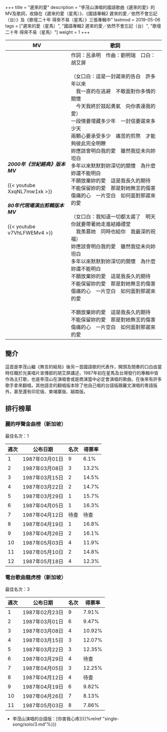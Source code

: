 +++
title = "遲來的愛"
description = "李茂山演唱的國語歌曲《遲來的愛》的MV及歌詞，收錄在《遲來的愛（星馬）》、《國語專輯2 遲來的愛／依然不會忘記（台）》及《歌壇二十年 得來不易（星馬）》三張專輯中"
lastmod = 2019-05-06
tags = ["遲來的愛（星馬）", "國語專輯2 遲來的愛／依然不會忘記（台）", "歌壇二十年 得來不易（星馬）"]
weight = 1
+++

<!--more-->

MV  | 歌詞  
--------------|-------
<h5>2000年《世紀經典》版本MV</h5>{{< youtube XxqNL7mw1xk >}}<br/><h5>80年代現場演出剪輯版本MV</h5>{{< youtube v7VhLFWEMv4 >}}|作詞：呂承明　作曲：劉明瑞　口白：胡艾屏<br/><br/>（女口白：這是一封遲來的告白　許多年以來<br/>　我一直的在逃避　不敢面對你多情的關懷<br/>　今天我終於鼓起勇氣　向你表達我的愛）<br/>一段情要埋藏多少年　一封信要遲來多少天 <br/>兩顆心要承受多少　痛苦的煎熬　才能夠彼此完全明瞭<br/>妳應該會明白我的愛　雖然我從未向妳坦白<br/>多年以來默默對妳深切的關懷　為什麼妳還不能明白<br/>不願放棄妳的愛　這是我長久的期待<br/>不能保留妳的愛　那是對她無言的傷害<br/>傷痛的心　一片空白　如何面對那遲來的愛<br/><br/>（女口白：我知道一切都太遲了　明天你就要帶著她走進結婚禮堂<br/>　我羨慕她　同時也給你　我最深的祝福）<br/>妳應該會明白我的愛　雖然我從未向妳坦白<br/>多年以來默默對妳深切的關懷　為什麼妳還不能明白<br/>不願放棄妳的愛　這是我長久的期待<br/>不能保留妳的愛　那是對她無言的傷害<br/>傷痛的心　一片空白　如何面對那遲來的愛<br/><br/>不願放棄妳的愛　這是我長久的期待<br/>不能保留妳的愛　那是對她無言的傷害<br/>傷痛的心　一片空白　如何面對那遲來的愛<br/>  



## 簡介
這首是李茂山繼《無言的結局》後另一首國語歌的代表作，開頭及間奏的口白由當時任職於光美唱片宣傳部的胡艾屏講述，1987年初在星馬及台灣發行的專輯中皆作為主打歌，也是李茂山在演唱會或是商演當中必定會演唱的歌曲。在後來有許多歌手拿來翻唱，其他語言的翻唱版本除了他自己唱的台語版跟羅文演唱的粵語版外，甚至還有印尼版、柬埔寨版、越南版。


## 排行榜單
### 麗的呼聲金曲榜（新加坡）

最佳名次：1

週次  | 公布日期  | 名次 | 得票率 
--------------|-------|------|------
1   | 1987年03月01日 |  9 |   6.1% 
2   | 1987年03月08日 |  3 |   13.2% 
3   | 1987年03月15日 |  2 |   14.5% 
4   | 1987年03月22日 |  2 |   14.7% 
5   | 1987年03月29日 |  1 |   15.7% 
6   | 1987年04月05日 |  1 |   16.3% 
7   | 1987年04月12日 |  待查 |   待查
8   | 1987年04月19日 |  1 |   16.8% 
9   | 1987年04月26日 |  2 |   16.1% 
10  | 1987年05月03日 |  4 |   11.9%  
11  | 1987年05月10日 |  2 |   14.8% 
12  | 1987年05月18日 |  4 |   12.3% 

### 電台歌曲龍虎榜（新加坡）

最佳名次：3

週次  | 公布日期  | 名次 | 得票率 
--------------|-------|------|------
1   | 1987年02月23日 |  9 |   7.91% 
2   | 1987年03月01日 |  6 |   9.47% 
3   | 1987年03月08日 |  4 |   10.92% 
4   | 1987年03月15日 |  3 |   12.07% 
5   | 1987年03月22日 |  3 |   12.35% 
6   | 1987年03月29日 |  4 |   待查 
7   | 1987年04月05日 |  3 |   12.25% 
8   | 1987年04月12日 |  4 |   待查
9   | 1987年04月19日 |  6 |   9.82% 
10   | 1987年04月26日 |  7 |   8.13% 
11   | 1987年05月03日 |  8 |   7.86% 


* 李茂山演唱的台語版：[你害我心疼]({{%relref "single-song/solo/3.md"%}}) 